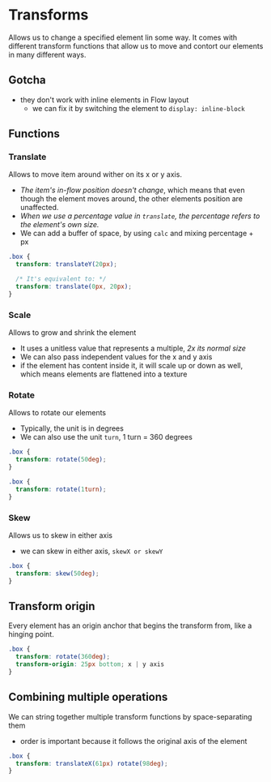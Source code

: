# Transforms

Allows us to change a specified element lin some way. It comes with different transform functions that allow us to move and contort our elements in many different ways.

## Gotcha

- they don't work with inline elements in Flow layout
  - we can fix it by switching the element to `display: inline-block`

## Functions

### Translate

Allows to move item around wither on its x or y axis.

- _The item's in-flow position doesn't change_, which means that even though the element moves around, the other elements position are unaffected.
- _When we use a percentage value in `translate`, the percentage refers to the element's own size._
- We can add a buffer of space, by using `calc` and mixing percentage + px

```css
.box {
  transform: translateY(20px);

  /* It's equivalent to: */
  transform: translate(0px, 20px);
}
```

### Scale

Allows to grow and shrink the element

- It uses a unitless value that represents a multiple, _2x its normal size_
- We can also pass independent values for the x and y axis
- if the element has content inside it, it will scale up or down as well, which means elements are flattened into a texture

### Rotate

Allows to rotate our elements

- Typically, the unit is in degrees
- We can also use the unit `turn`, 1 turn = 360 degrees

```css
.box {
  transform: rotate(50deg);
}

.box {
  transform: rotate(1turn);
}
```

### Skew

Allows us to skew in either axis

- we can skew in either axis, `skewX or skewY`

```css
.box {
  transform: skew(50deg);
}
```

## Transform origin

Every element has an origin anchor that begins the transform from, like a hinging point.

```css
.box {
  transform: rotate(360deg);
  transform-origin: 25px bottom; x | y axis
}
```

## Combining multiple operations

We can string together multiple transform functions by space-separating them

- order is important because it follows the original axis of the element

```css
.box {
  transform: translateX(61px) rotate(98deg);
}
```

